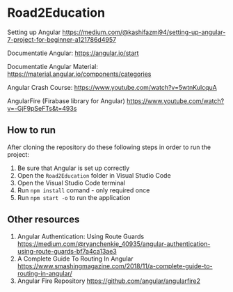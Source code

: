 # Road2Education

Setting up Angular https://medium.com/@kashifazmi94/setting-up-angular-7-project-for-beginner-a121786d4957 

Documentatie Angular: https://angular.io/start 

Documentatie Angular Material: https://material.angular.io/components/categories

Angular Crash Course: https://www.youtube.com/watch?v=5wtnKulcquA 

AngularFire (Firabase library for Angular) https://www.youtube.com/watch?v=-GjF9pSeFTs&t=493s

## How to run ##

After cloning the repository do these following steps in order to run the project:

1. Be sure that Angular is set up correctly
2. Open the `Road2Education` folder in Visual Studio Code
3. Open the Visual Studio Code terminal
4. Run `npm install` comand - only required once
5. Run `npm start -o` to run the application

## Other resources ##

1. Angular Authentication: Using Route Guards https://medium.com/@ryanchenkie_40935/angular-authentication-using-route-guards-bf7a4ca13ae3
2. A Complete Guide To Routing In Angular https://www.smashingmagazine.com/2018/11/a-complete-guide-to-routing-in-angular/
3. Angular Fire Repository https://github.com/angular/angularfire2 
